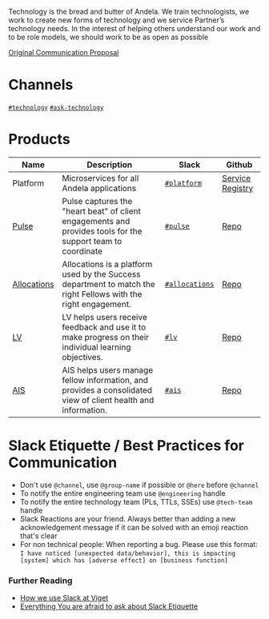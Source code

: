 Technology is the bread and butter of Andela. We train technologists, we work to create new forms of technology and we service Partner’s technology needs. In the interest of helping others understand our work and to be role models, we should work to be as open as possible

[Original Communication Proposal](https://docs.google.com/document/d/1EoX--kbBlFE5os688KJ4WhzmYwY7ALxnjRjsOHZKGK4/edit#)

# Channels

[`#technology`](https://andela.slack.com/messages/technology/)
[`#ask-technology`](https://andela.slack.com/messages/ask-technology)

# Products


| **Name**        | **Description**                       | **Slack** | **Github**                                                    |
|-----------------|---------------------------------------|----------------|-------------------------|
| Platform            | Microservices for all Andela applications        | [`#platform`](https://andela.slack.com/messages/platform/)       | [Service Registry](https://github.com/andela/engineering-playbook/wiki/Service-Registry) |
| [Pulse](https://pulse.andela.com/) | Pulse captures the "heart beat" of client engagements and provides tools for the support team to coordinate | [`#pulse`](https://andela.slack.com/messages/pulse/) | [Repo](https://github.com/andela/pulse) | 
| [Allocations](http://allocations.andela.com/login) |  Allocations is a platform used by the Success department to match the right Fellows with the right engagement. | [`#allocations`](https://andela.slack.com/messages/allocations/) | [Repo](https://github.com/andela/allocations) |
| [LV](http://lv.andela.com) |  LV helps users receive feedback and use it to make progress on their individual learning objectives. | [`#lv`](https://andela.slack.com/messages/lv/) | [Repo](https://github.com/andela/lv-prototype) |
| [AIS](http://ais.andela.com) |  AIS helps users manage fellow information, and provides a consolidated view of client health and information. | [`#ais`](https://andela.slack.com/messages/ais/) | [Repo](git@github.com:andela/ais.git) |


# Slack Etiquette / Best Practices for Communication

* Don't use `@channel`, use `@group-name` if possible or `@here` before `@channel`
* To notify the entire engineering team use `@engineering` handle
* To notify the entire technology team (PLs, TTLs, SSEs) use `@tech-team` handle
* Slack Reactions are your friend. Always better than adding a new acknowledgement message if it can be solved with an emoji reaction that's clear
* For non technical people: When reporting a bug. Please use this format: `I have noticed [unexpected data/behavior], this is impacting [system] which has [adverse effect] on [business function]`

### Further Reading

* [How we use Slack at Viget](https://www.viget.com/articles/how-we-use-slack)
* [Everything You are afraid to ask about Slack Etiquette](https://www.fastcompany.com/3054413/know-it-all/everything-you-are-afraid-to-ask-about-slack-etiquette)
